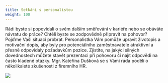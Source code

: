 ```yaml
---
title: Setkání s personalistou
weight: 100
---
```

Rádi byste si popovídali o svém dalším směřování v kariéře nebo se obáváte návratu do práce? Chtěli byste se zodpovědně připravit na pohovor? Pojďme Vaši situaci probrat. Personalistka Vám pomůže upravit životopis a motivační dopis, aby byly pro potenciálního zaměstnavatele atraktivní a přesně odpovídaly požadavkům pozice. Zjistíte, na jakýci silných dovednostech můžete stavět prezentaci při pohovoru či najít odpovědi na často kladené otázky. Mgr. Kateřina Dušková se s Vámi ráda podělí o několikaleté zkušenosti z firemního HR.

![](/images/uploads/banery_vigvam-3-.jpg)
